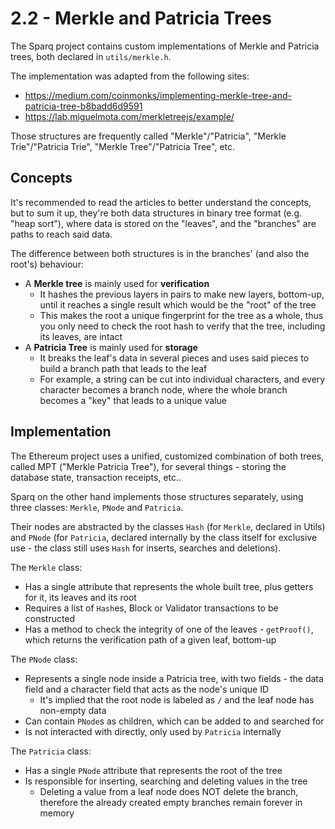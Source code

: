 # 2.2 - Merkle and Patricia Trees

The Sparq project contains custom implementations of Merkle and Patricia trees, both declared in `utils/merkle.h`.

The implementation was adapted from the following sites:

* https://medium.com/coinmonks/implementing-merkle-tree-and-patricia-tree-b8badd6d9591
* https://lab.miguelmota.com/merkletreejs/example/

Those structures are frequently called "Merkle"/"Patricia", "Merkle Trie"/"Patricia Trie", "Merkle Tree"/"Patricia Tree", etc.

## Concepts

It's recommended to read the articles to better understand the concepts, but to sum it up, they're both data structures in binary tree format (e.g. "heap sort"), where data is stored on the "leaves", and the "branches" are paths to reach said data.

The difference between both structures is in the branches' (and also the root's) behaviour:

* A **Merkle tree** is mainly used for **verification**
  * It hashes the previous layers in pairs to make new layers, bottom-up, until it reaches a single result which would be the "root" of the tree
  * This makes the root a unique fingerprint for the tree as a whole, thus you only need to check the root hash to verify that the tree, including its leaves, are intact
* A **Patricia Tree** is mainly used for **storage**
  * It breaks the leaf's data in several pieces and uses said pieces to build a branch path that leads to the leaf
  * For example, a string can be cut into individual characters, and every character becomes a branch node, where the whole branch becomes a "key" that leads to a unique value

## Implementation

The Ethereum project uses a unified, customized combination of both trees, called MPT ("Merkle Patricia Tree"), for several things - storing the database state, transaction receipts, etc..

Sparq on the other hand implements those structures separately, using three classes: `Merkle`, `PNode` and `Patricia`.

Their nodes are abstracted by the classes `Hash` (for `Merkle`, declared in Utils) and `PNode` (for `Patricia`, declared internally by the class itself for exclusive use - the class still uses `Hash` for inserts, searches and deletions).

The `Merkle` class:
* Has a single attribute that represents the whole built tree, plus getters for it, its leaves and its root
* Requires a list of `Hash`es, Block or Validator transactions to be constructed
* Has a method to check the integrity of one of the leaves - `getProof()`, which returns the verification path of a given leaf, bottom-up

The `PNode` class:
* Represents a single node inside a Patricia tree, with two fields - the data field and a character field that acts as the node's unique ID
  * It's implied that the root node is labeled as `/` and the leaf node has non-empty data
* Can contain `PNode`s as children, which can be added to and searched for
* Is not interacted with directly, only used by `Patricia` internally

The `Patricia` class:
* Has a single `PNode` attribute that represents the root of the tree
* Is responsible for inserting, searching and deleting values in the tree
  * Deleting a value from a leaf node does NOT delete the branch, therefore the already created empty branches remain forever in memory

